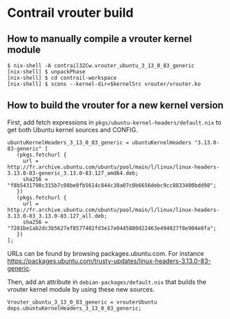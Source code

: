 # Contrail vrouter build

## How to manually compile a vrouter kernel module

    $ nix-shell -A contrail32Cw.vrouter_ubuntu_3_13_0_83_generic
    [nix-shell] $ unpackPhase
    [nix-shell] $ cd contrail-workspace
    [nix-shell] $ scons --kernel-dir=$kernelSrc vrouter/vrouter.ko

## How to build the vrouter for a new kernel version

First, add fetch expressions in `pkgs/ubuntu-kernel-headers/default.nix` to
get both Ubuntu kernel sources and CONFIG.

    ubuntuKernelHeaders_3_13_0_83_generic = ubuntuKernelHeaders "3.13.0-83-generic" [
       (pkgs.fetchurl {
         url = http://fr.archive.ubuntu.com/ubuntu/pool/main/l/linux/linux-headers-3.13.0-83-generic_3.13.0-83.127_amd64.deb;
         sha256 = "f8b5431798c315b7c08be0fb5614c844c38a07c0b6656debc9cc8833400bdd98";
       })
       (pkgs.fetchurl {
         url = http://fr.archive.ubuntu.com/ubuntu/pool/main/l/linux/linux-headers-3.13.0-83_3.13.0-83.127_all.deb;
         sha256 = "7281be1ab2dc3b5627ef8577402fd3e17e0445880d22463e494027f8e904e8fa";
       })
    ];

URLs can be found by browsing packages.ubuntu.com. For instance https://packages.ubuntu.com/trusty-updates/linux-headers-3.13.0-83-generic.

Then, add an attribute in `debian-packages/default.nix` that builds the vrouter
kernel module by using these new sources.

    Vrouter_ubuntu_3_13_0_83_generic = vrouterUbuntu deps.ubuntuKernelHeaders_3_13_0_83_generic;
